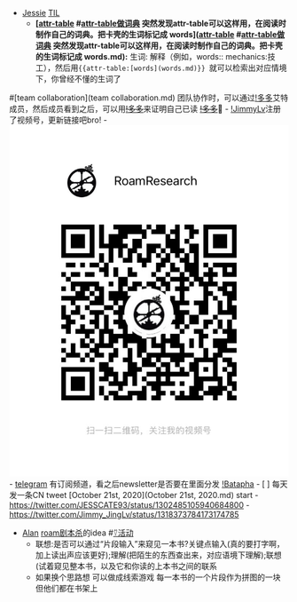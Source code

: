 - [Jessie](Jessie.md) [TIL](TIL.md)
    - **[[attr-table](attr-table.md) #[attr-table做词典](attr-table做词典.md) 突然发现attr-table可以这样用，在阅读时制作自己的词典。把卡壳的生词标记成 words]([attr-table](attr-table.md) #[attr-table做词典](attr-table做词典.md) 突然发现attr-table可以这样用，在阅读时制作自己的词典。把卡壳的生词标记成 words.md):** 生词: 解释（例如，words:: mechanics:技工），然后用`{{attr-table:[words](words.md)}} `就可以检索出对应情境下，你曾经不懂的生词了
    
#[team collaboration](team collaboration.md) 团队协作时，可以通过[!多多](!多多.md)艾特成员，然后成员看到之后，可以用[~~!多多~~](~~!多多~~.md)来证明自己已读 [~~!多多~~](~~!多多~~.md)🐒
    - [!JimmyLv](!JimmyLv.md)注册了视频号，更新链接吧bro!
        - ![](../images/PE7vcUhtWV.png?)
    - [telegram](telegram.md) 有订阅频道，看之后newsletter是否要在里面分发 [!Batapha](!Batapha.md)
    - [ ] 每天发一条CN tweet [October 21st, 2020](October 21st, 2020.md) start
        - https://twitter.com/JESSCATE93/status/1302485105940684800
        - https://twitter.com/Jimmy_JingLv/status/1318373784173174785
- [Alan](Alan.md) [roam剧本杀](roam剧本杀.md)的idea #[⍢活动](⍢活动.md)
    - 联想:是否可以通过“片段输入”来窥见一本书?关键点输入(真的要打字啊，加上读出声应该更好);理解(把陌生的东西查出来，对应语境下理解);联想(试着窥见整本书，以及它和你读的上本书之间的联系
    - 如果换个思路想 可以做成线索游戏 每一本书的一个片段作为拼图的一块 但他们都在书架上
